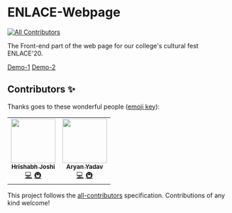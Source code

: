 # ENLACE-Webpage
<!-- ALL-CONTRIBUTORS-BADGE:START - Do not remove or modify this section -->
[![All Contributors](https://img.shields.io/badge/all_contributors-2-orange.svg?style=flat-square)](#contributors-)
<!-- ALL-CONTRIBUTORS-BADGE:END -->
The Front-end part of the web page for our college's cultural fest ENLACE'20.

[Demo-1](https://enlace-iiitk.netlify.app/)  [Demo-2](https://joshi008.github.io/ENLACE-Webpage/)



## Contributors ✨

Thanks goes to these wonderful people ([emoji key](https://allcontributors.org/docs/en/emoji-key)):

<!-- ALL-CONTRIBUTORS-LIST:START - Do not remove or modify this section -->
<!-- prettier-ignore-start -->
<!-- markdownlint-disable -->
<table>
  <tr>
    <td align="center"><a href="https://www.linkedin.com/in/hrishabh-joshi-39267718b/"><img src="https://avatars.githubusercontent.com/u/54844760?v=4?s=100" width="100px;" alt=""/><br /><sub><b>Hrishabh Joshi</b></sub></a><br /><a href="https://github.com/joshi008/ENLACE-Webpage/commits?author=joshi008" title="Code">💻</a> <a href="#infra-joshi008" title="Infrastructure (Hosting, Build-Tools, etc)">🚇</a></td>
    <td align="center"><a href="https://github.com/starwiz-7"><img src="https://avatars.githubusercontent.com/u/54806954?v=4?s=100" width="100px;" alt=""/><br /><sub><b>Aryan Yadav</b></sub></a><br /><a href="https://github.com/joshi008/ENLACE-Webpage/commits?author=starwiz-7" title="Code">💻</a> <a href="#infra-starwiz-7" title="Infrastructure (Hosting, Build-Tools, etc)">🚇</a></td>
  </tr>
</table>

<!-- markdownlint-restore -->
<!-- prettier-ignore-end -->

<!-- ALL-CONTRIBUTORS-LIST:END -->

This project follows the [all-contributors](https://github.com/all-contributors/all-contributors) specification. Contributions of any kind welcome!
